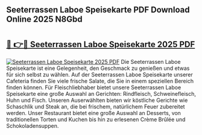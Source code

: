 ## Seeterrassen Laboe Speisekarte PDF Download Online 2025 N8Gbd

# <h2><a href="http://gccl59h.nevu.top/?p=Seeterrassen+Laboe+Speisekarte">🔗 👉🔴 Seeterrassen Laboe Speisekarte 2025 PDF</a></h2>

[![Seeterrassen Laboe Speisekarte 2025 PDF](https://i.imgur.com/dBaPXMq.png)](http://gccl59h.nevu.top/?p=Seeterrassen+Laboe+Speisekarte)
Die Seeterrassen Laboe Speisekarte ist eine Gelegenheit, den Geschmack zu genießen und etwas für sich selbst zu wählen. Auf der Seeterrassen Laboe Speisekarte unserer Cafeteria finden Sie viele frische Salate, die Sie in einem speziellen Bereich finden können. Für Fleischliebhaber bietet unsere Seeterrassen Laboe Speisekarte eine große Auswahl an Gerichten: Rindfleisch, Schweinefleisch, Huhn und Fisch. Unseren Auserwählten bieten wir köstliche Gerichte wie Schaschlik und Steak an, die bei frischem, natürlichem Feuer zubereitet werden. Unser Restaurant bietet eine große Auswahl an Desserts, von traditionellen Torten und Kuchen bis hin zu erlesenen Crème Brûlée und Schokoladensuppen.
